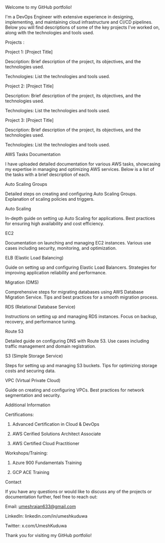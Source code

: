 Welcome to my GitHub portfolio!

I'm a DevOps Engineer with extensive experience in designing, implementing, and maintaining cloud infrastructure and CI/CD pipelines. Below you will find descriptions of some of the key projects I've worked on, along with the technologies and tools used.

Projects :

Project 1: [Project Title]

Description: Brief description of the project, its objectives, and the technologies used.

Technologies: List the technologies and tools used.

Project 2: [Project Title]

Description: Brief description of the project, its objectives, and the technologies used.

Technologies: List the technologies and tools used.

Project 3: [Project Title]

Description: Brief description of the project, its objectives, and the technologies used.

Technologies: List the technologies and tools used.

AWS Tasks Documentation

I have uploaded detailed documentation for various AWS tasks, showcasing my expertise in managing and optimizing AWS services. Below is a list of the tasks with a brief description of each.

Auto Scaling Groups

Detailed steps on creating and configuring Auto Scaling Groups.
Explanation of scaling policies and triggers.

Auto Scaling

In-depth guide on setting up Auto Scaling for applications.
Best practices for ensuring high availability and cost efficiency.

EC2

Documentation on launching and managing EC2 instances.
Various use cases including security, monitoring, and optimization.

ELB (Elastic Load Balancing)

Guide on setting up and configuring Elastic Load Balancers.
Strategies for improving application reliability and performance.

Migration (DMS)

Comprehensive steps for migrating databases using AWS Database Migration Service.
Tips and best practices for a smooth migration process.

RDS (Relational Database Service)

Instructions on setting up and managing RDS instances.
Focus on backup, recovery, and performance tuning.

Route 53

Detailed guide on configuring DNS with Route 53.
Use cases including traffic management and domain registration.

S3 (Simple Storage Service)

Steps for setting up and managing S3 buckets.
Tips for optimizing storage costs and securing data.

VPC (Virtual Private Cloud)

Guide on creating and configuring VPCs.
Best practices for network segmentation and security.

Additional Information

Certifications:

1. Advanced Certification in Cloud & DevOps

2. AWS Cerified Solutions Architect Associate

3. AWS Certified Cloud Practitioner

Workshops/Training:

1. Azure 900 Fundamentals Training

2. GCP ACE Training

Contact

If you have any questions or would like to discuss any of the projects or documentation further, feel free to reach out:

Email: umeshrajan633@gmail.com

LinkedIn: linkedin.com/in/umeshkuduwa

Twitter: x.com/UmeshKuduwa

Thank you for visiting my GitHub portfolio!
